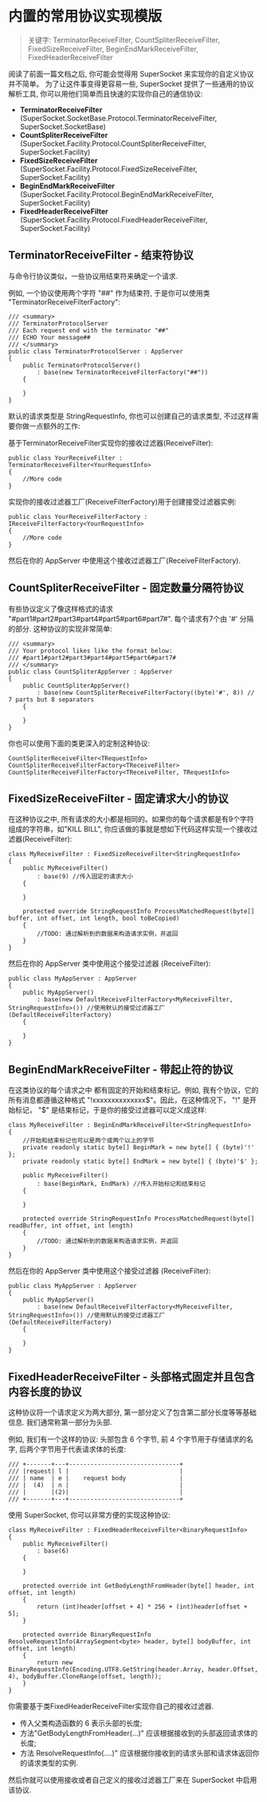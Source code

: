 # 内置的常用协议实现模版

> 关键字: TerminatorReceiveFilter, CountSpliterReceiveFilter, FixedSizeReceiveFilter, BeginEndMarkReceiveFilter, FixedHeaderReceiveFilter

阅读了前面一篇文档之后, 你可能会觉得用 SuperSocket 来实现你的自定义协议并不简单。 为了让这件事变得更容易一些, SuperSocket 提供了一些通用的协议解析工具, 你可以用他们简单而且快速的实现你自己的通信协议:

* **TerminatorReceiveFilter** (SuperSocket.SocketBase.Protocol.TerminatorReceiveFilter, SuperSocket.SocketBase)
* **CountSpliterReceiveFilter** (SuperSocket.Facility.Protocol.CountSpliterReceiveFilter, SuperSocket.Facility)
* **FixedSizeReceiveFilter** (SuperSocket.Facility.Protocol.FixedSizeReceiveFilter, SuperSocket.Facility)
* **BeginEndMarkReceiveFilter** (SuperSocket.Facility.Protocol.BeginEndMarkReceiveFilter, SuperSocket.Facility)
* **FixedHeaderReceiveFilter** (SuperSocket.Facility.Protocol.FixedHeaderReceiveFilter, SuperSocket.Facility)

## TerminatorReceiveFilter - 结束符协议

与命令行协议类似，一些协议用结束符来确定一个请求.

例如, 一个协议使用两个字符 "##" 作为结束符, 于是你可以使用类 "TerminatorReceiveFilterFactory":

    /// <summary>
    /// TerminatorProtocolServer
    /// Each request end with the terminator "##"
    /// ECHO Your message##
    /// </summary>
    public class TerminatorProtocolServer : AppServer
    {
        public TerminatorProtocolServer()
            : base(new TerminatorReceiveFilterFactory("##"))
        {
                
        }
    }

默认的请求类型是 StringRequestInfo, 你也可以创建自己的请求类型, 不过这样需要你做一点额外的工作:

基于TerminatorReceiveFilter实现你的接收过滤器(ReceiveFilter):

    public class YourReceiveFilter : TerminatorReceiveFilter<YourRequestInfo>
    {
        //More code
    }

实现你的接收过滤器工厂(ReceiveFilterFactory)用于创建接受过滤器实例:

    public class YourReceiveFilterFactory : IReceiveFilterFactory<YourRequestInfo>
    {
        //More code
    }

然后在你的 AppServer 中使用这个接收过滤器工厂(ReceiveFilterFactory).


## CountSpliterReceiveFilter - 固定数量分隔符协议

有些协议定义了像这样格式的请求 "#part1#part2#part3#part4#part5#part6#part7#". 每个请求有7个由 '#' 分隔的部分. 这种协议的实现非常简单:
        
    /// <summary>
    /// Your protocol likes like the format below:
    /// #part1#part2#part3#part4#part5#part6#part7#
    /// </summary>
    public class CountSpliterAppServer : AppServer
    {
        public CountSpliterAppServer()
            : base(new CountSpliterReceiveFilterFactory((byte)'#', 8)) // 7 parts but 8 separators
        {
            
        }
    }

你也可以使用下面的类更深入的定制这种协议:

    CountSpliterReceiveFilter<TRequestInfo>
    CountSpliterReceiveFilterFactory<TReceiveFilter>
    CountSpliterReceiveFilterFactory<TReceiveFilter, TRequestInfo>

## FixedSizeReceiveFilter - 固定请求大小的协议

在这种协议之中, 所有请求的大小都是相同的。如果你的每个请求都是有9个字符组成的字符串，如"KILL BILL", 你应该做的事就是想如下代码这样实现一个接收过滤器(ReceiveFilter):

    class MyReceiveFilter : FixedSizeReceiveFilter<StringRequestInfo>
	{
	    public MyReceiveFilter()
	        : base(9) //传入固定的请求大小
	    {
	
	    }
	
	    protected override StringRequestInfo ProcessMatchedRequest(byte[] buffer, int offset, int length, bool toBeCopied)
	    {
	        //TODO: 通过解析到的数据来构造请求实例，并返回
	    }
	}


然后在你的 AppServer 类中使用这个接受过滤器 (ReceiveFilter):

    public class MyAppServer : AppServer
    {
        public MyAppServer()
            : base(new DefaultReceiveFilterFactory<MyReceiveFilter, StringRequestInfo>()) //使用默认的接受过滤器工厂 (DefaultReceiveFilterFactory)
        {
            
        }
    }


## BeginEndMarkReceiveFilter - 带起止符的协议

在这类协议的每个请求之中 都有固定的开始和结束标记。例如, 我有个协议，它的所有消息都遵循这种格式 "!xxxxxxxxxxxxxx$"。因此，在这种情况下， "!" 是开始标记， "$" 是结束标记，于是你的接受过滤器可以定义成这样:

    class MyReceiveFilter : BeginEndMarkReceiveFilter<StringRequestInfo>
    {
        //开始和结束标记也可以是两个或两个以上的字节
        private readonly static byte[] BeginMark = new byte[] { (byte)'!' };
        private readonly static byte[] EndMark = new byte[] { (byte)'$' };

        public MyReceiveFilter()
            : base(BeginMark, EndMark) //传入开始标记和结束标记
        {

        }

        protected override StringRequestInfo ProcessMatchedRequest(byte[] readBuffer, int offset, int length)
        {
            //TODO: 通过解析到的数据来构造请求实例，并返回
        }
    }

然后在你的 AppServer 类中使用这个接受过滤器 (ReceiveFilter):

    public class MyAppServer : AppServer
    {
        public MyAppServer()
            : base(new DefaultReceiveFilterFactory<MyReceiveFilter, StringRequestInfo>()) //使用默认的接受过滤器工厂 (DefaultReceiveFilterFactory)
        {
            
        }
    }

## FixedHeaderReceiveFilter - 头部格式固定并且包含内容长度的协议

这种协议将一个请求定义为两大部分, 第一部分定义了包含第二部分长度等等基础信息. 我们通常称第一部分为头部.

例如, 我们有一个这样的协议: 头部包含 6 个字节, 前 4 个字节用于存储请求的名字, 后两个字节用于代表请求体的长度:

    /// +-------+---+-------------------------------+
    /// |request| l |                               |
    /// | name  | e |    request body               |
    /// |  (4)  | n |                               |
    /// |       |(2)|                               |
    /// +-------+---+-------------------------------+

使用 SuperSocket, 你可以非常方便的实现这种协议:

    class MyReceiveFilter : FixedHeaderReceiveFilter<BinaryRequestInfo>
    {
        public MyReceiveFilter()
            : base(6)
        {

        }

        protected override int GetBodyLengthFromHeader(byte[] header, int offset, int length)
        {
            return (int)header[offset + 4] * 256 + (int)header[offset + 5];
        }

        protected override BinaryRequestInfo ResolveRequestInfo(ArraySegment<byte> header, byte[] bodyBuffer, int offset, int length)
        {
            return new BinaryRequestInfo(Encoding.UTF8.GetString(header.Array, header.Offset, 4), bodyBuffer.CloneRange(offset, length));
        }
    }


你需要基于类FixedHeaderReceiveFilter<TRequestInfo>实现你自己的接收过滤器.

* 传入父类构造函数的 6 表示头部的长度;
* 方法"GetBodyLengthFromHeader(...)" 应该根据接收到的头部返回请求体的长度;
* 方法 ResolveRequestInfo(....)" 应该根据你接收到的请求头部和请求体返回你的请求类型的实例.

然后你就可以使用接收或者自己定义的接收过滤器工厂来在 SuperSocket 中启用该协议.